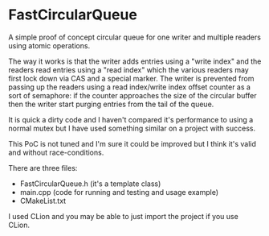 # FastCircularQueue
A simple proof of concept circular queue for one writer and multiple readers using atomic operations.

The way it works is that the writer adds entries using a "write index" and the readers read
entries using a "read index" which the various readers may first lock down via CAS and a special
marker. The writer is prevented from passing up the readers using a read index/write index offset
counter as a sort of semaphore: if the counter approaches the size of the circular buffer then the 
writer start purging entries from the tail of the queue.

It is quick a dirty code and I haven't compared it's performance to using a normal mutex but I have used
something similar on a project with success.

This PoC is not tuned and I'm sure it could be improved but I think it's valid and without 
race-conditions.

There are three files: 
  - FastCircularQueue.h (it's a template class)
  - main.cpp            (code for running and testing and usage example)
  - CMakeList.txt     
  
  I used CLion and you may be able to just import the project if you use CLion.
